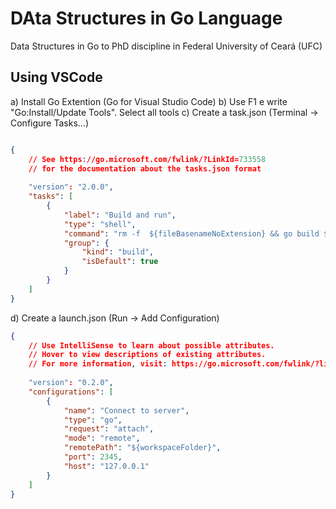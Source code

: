 # DAta Structures in Go Language
Data Structures in Go to PhD discipline in Federal University of Ceará (UFC)

## Using VSCode

a) Install Go Extention (Go for Visual Studio Code)
b)  Use F1 e write "Go:Install/Update Tools". Select all tools
c) Create a task.json (Terminal -> Configure Tasks...)
``` json

{
    // See https://go.microsoft.com/fwlink/?LinkId=733558
    // for the documentation about the tasks.json format
    
    "version": "2.0.0",
    "tasks": [
        {
            "label": "Build and run",
            "type": "shell",
            "command": "rm -f  ${fileBasenameNoExtension} && go build ${fileBasenameNoExtension}.go && ./${fileBasenameNoExtension}",
            "group": {
                "kind": "build",
                "isDefault": true
            }
        }
    ]
}
```
d) Create a launch.json (Run -> Add Configuration)
``` json
{
    // Use IntelliSense to learn about possible attributes.
    // Hover to view descriptions of existing attributes.
    // For more information, visit: https://go.microsoft.com/fwlink/?linkid=830387
    
    "version": "0.2.0",
    "configurations": [
        {
            "name": "Connect to server",
            "type": "go",
            "request": "attach",
            "mode": "remote",
            "remotePath": "${workspaceFolder}",
            "port": 2345,
            "host": "127.0.0.1"
        }
    ]
}
```

